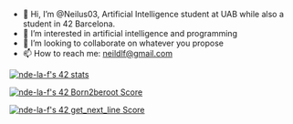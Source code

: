- 👋 Hi, I’m @Neilus03, Artificial Intelligence student at UAB while also a student in 42 Barcelona.
- 👀 I’m interested in artificial intelligence and programming
- 💞️ I’m looking to collaborate on whatever you propose
- 📫 How to reach me: neildlf@gmail.com

<!---
Neilus03/Neilus03 is a ✨ special ✨ repository because its `README.md` (this file) appears on your GitHub profile.
You can click the Preview link to take a look at your changes.
--->

[![nde-la-f's 42 stats](https://badge42.vercel.app/api/v2/cliixht54000608jyztf6cj4u/stats?cursusId=21&coalitionId=206)](https://github.com/JaeSeoKim/badge42)

[![nde-la-f's 42 Born2beroot Score](https://badge42.vercel.app/api/v2/cliixht54000608jyztf6cj4u/project/3109863)](https://github.com/JaeSeoKim/badge42)

[![nde-la-f's 42 get_next_line Score](https://badge42.vercel.app/api/v2/cliixht54000608jyztf6cj4u/project/3071693)](https://github.com/JaeSeoKim/badge42)
